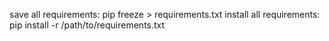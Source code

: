 save all requirements:
pip freeze > requirements.txt
install all requirements:
pip install -r /path/to/requirements.txt
